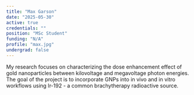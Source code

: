 ```yaml
---
title: "Max Garson"
date: "2025-05-30"
active: true
credentials: ""
position: "MSc Student"
funding: "N/A"
profile: "max.jpg"
undergrad: false
---
```


My research focuses on characterizing the dose enhancement effect of gold nanoparticles between kilovoltage and megavoltage photon energies. The goal of the project is to incorporate GNPs into in vivo and in vitro workflows using Ir-192 - a common brachytherapy radioactive source.
